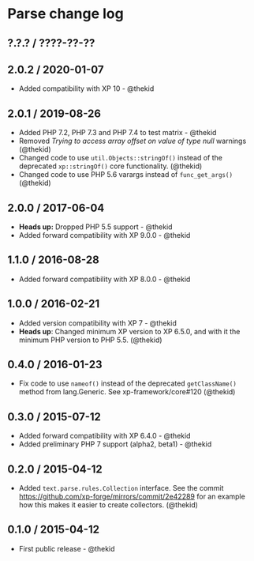 Parse change log
================

## ?.?.? / ????-??-??

## 2.0.2 / 2020-01-07

* Added compatibility with XP 10 - @thekid

## 2.0.1 / 2019-08-26

* Added PHP 7.2, PHP 7.3 and PHP 7.4 to test matrix - @thekid
* Removed *Trying to access array offset on value of type null* warnings
  (@thekid)
* Changed code to use `util.Objects::stringOf()` instead of the deprecated
  `xp::stringOf()` core functionality.
  (@thekid)
* Changed code to use PHP 5.6 varargs instead of `func_get_args()`
  (@thekid)

## 2.0.0 / 2017-06-04

* **Heads up:** Dropped PHP 5.5 support - @thekid
* Added forward compatibility with XP 9.0.0 - @thekid

## 1.1.0 / 2016-08-28

* Added forward compatibility with XP 8.0.0 - @thekid

## 1.0.0 / 2016-02-21

* Added version compatibility with XP 7 - @thekid
* **Heads up**: Changed minimum XP version to XP 6.5.0, and with it the
  minimum PHP version to PHP 5.5.
  (@thekid)

## 0.4.0 / 2016-01-23

* Fix code to use `nameof()` instead of the deprecated `getClassName()`
  method from lang.Generic. See xp-framework/core#120
  (@thekid)

## 0.3.0 / 2015-07-12

* Added forward compatibility with XP 6.4.0 - @thekid
* Added preliminary PHP 7 support (alpha2, beta1) - @thekid

## 0.2.0 / 2015-04-12

* Added `text.parse.rules.Collection` interface. See the commit
  https://github.com/xp-forge/mirrors/commit/2e42289 for an example
  how this makes it easier to create collectors.
  (@thekid)

## 0.1.0 / 2015-04-12

* First public release - @thekid
